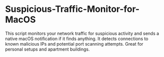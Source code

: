 # Suspicious-Traffic-Monitor-for-MacOS
This script monitors your network traffic for suspicious activity and sends a native macOS notification if it finds anything. It detects connections to known malicious IPs and potential port scanning attempts. Great for personal setups and apartment buildings.
